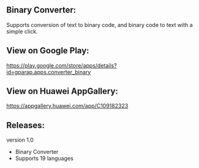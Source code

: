 Binary Converter:
-----------------
Supports conversion of text to binary code, and binary code to text with a simple click.

View on Google Play:
--------------------
https://play.google.com/store/apps/details?id=gparap.apps.converter_binary

View on Huawei AppGallery:
--------------------------
https://appgallery.huawei.com/app/C109182323

Releases:
---------
version 1.0

- Binary Converter
- Supports 19 languages
